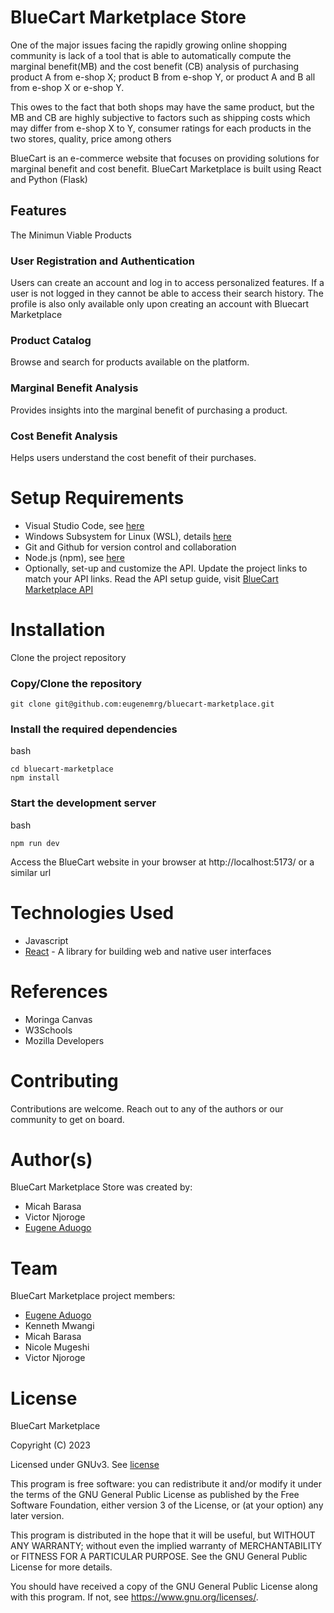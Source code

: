 # BlueCart Marketplace Store
One of the major issues facing the rapidly growing online shopping community is lack of a tool that is able to automatically compute the marginal benefit(MB) and the cost benefit (CB) analysis of purchasing product A from e-shop X; product B from e-shop Y, or product A and B all from e-shop X or e-shop Y.

This owes to the fact that both shops may have the same product, but the MB and CB are highly subjective to factors such as shipping costs which may differ from e-shop X to Y, consumer ratings for each products in the two stores, quality, price among others

BlueCart is an e-commerce website that focuses on providing solutions for marginal benefit and cost benefit. 
BlueCart Marketplace is built using React and Python (Flask)

## Features
The Minimun Viable Products

### User Registration and Authentication
Users can create an account and log in to access personalized features.
If a user is not logged in they cannot be able to access their search history. The profile is also only available only upon creating an account with Bluecart Marketplace

### Product Catalog
Browse and search for products available on the platform.

### Marginal Benefit Analysis
Provides insights into the marginal benefit of purchasing a product.

### Cost Benefit Analysis
Helps users understand the cost benefit of their purchases.

# Setup Requirements 
- Visual Studio Code, see [here](https://code.visualstudio.com/)
- Windows Subsystem for Linux (WSL), details [here](https://learn.microsoft.com/en-us/windows/wsl/install)
- Git and Github for version control and collaboration
- Node.js (npm), see [here](https://nodejs.org/en)
- Optionally, set-up and customize the API. Update the project links to match your API links. Read the API setup guide, visit [BlueCart Marketplace API](https://github.com/eugenemrg/bluecart-marketplace-api)

# Installation
Clone the project repository

### Copy/Clone the repository
```
git clone git@github.com:eugenemrg/bluecart-marketplace.git
```
### Install the required dependencies

bash
```
cd bluecart-marketplace
npm install
```

### Start the development server

bash
```
npm run dev
``` 
Access the BlueCart website in your browser at http://localhost:5173/ or a similar url

# Technologies Used
- Javascript
- [React](https://react.dev/) - A library for building web and native user interfaces

# References
- Moringa Canvas
- W3Schools
- Mozilla Developers
  
# Contributing
Contributions are welcome. Reach out to any of the authors or our community to get on board.

# Author(s)
BlueCart Marketplace Store was created by:

- Micah Barasa
- Victor Njoroge
- [Eugene Aduogo](https://github.com/eugenemrg/)
  
# Team
BlueCart Marketplace project members:

- [Eugene Aduogo](https://github.com/eugenemrg/)
- Kenneth Mwangi 
- Micah Barasa
- Nicole Mugeshi
- Victor Njoroge

# License
BlueCart Marketplace

Copyright (C) 2023

Licensed under GNUv3. See [license](/LICENSE)

This program is free software: you can redistribute it and/or modify
it under the terms of the GNU General Public License as published by
the Free Software Foundation, either version 3 of the License, or
(at your option) any later version.

This program is distributed in the hope that it will be useful,
but WITHOUT ANY WARRANTY; without even the implied warranty of
MERCHANTABILITY or FITNESS FOR A PARTICULAR PURPOSE.  See the
GNU General Public License for more details.

You should have received a copy of the GNU General Public License
along with this program.  If not, see <https://www.gnu.org/licenses/>.